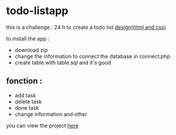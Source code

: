 # todo-listapp
this is a challenge : 24 h to create a todo list 
 [design(html and css)](https://codepen.io/THEORLAN2/pen/wGJWwv)
 
 to install the app : 
- download zip
- change the information to connect the database in connect.php
- create table with table.sql
and it's good

## fonction :

- add task 
- delete task
- done task
- change information and other

you can view the project  [here](https://greenpixdev.com/todo)
